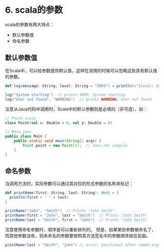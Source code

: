 # 6. scala的参数

scala的参数有两大特点：

* 默认参数值
* 命名参数

## 默认参数值

在Scala中，可以给参数提供默认值，这样在调用的时候可以忽略这些具有默认值的参数。

~~~scala
def log(message: String, level: String = "INFO") = println(s"$level: $message")

log("System starting")  // prints INFO: System starting
log("User not found", "WARNING")  // prints WARNING: User not found
~~~

注意从Java代码中调用时，Scala中的默认参数则是必填的（非可选），如：

~~~scala
// Point.scala
class Point(val x: Double = 0, val y: Double = 0)
~~~

~~~java
// Main.java
public class Main {
    public static void main(String[] args) {
        Point point = new Point(1);  // does not compile
    }
}
~~~

## 命名参数

当调用方法时，实际参数可以通过其对应的形式参数的名称来标记：

~~~scala
def printName(first: String, last: String): Unit = {
  println(first + " " + last)
}

printName("John", "Smith")  // Prints "John Smith"
printName(first = "John", last = "Smith")  // Prints "John Smith"
printName(last = "Smith", first = "John")  // Prints "John Smith"
~~~

注意使用命名参数时，顺序是可以重新排列的。 但是，如果某些参数被命名了，而其他参数没有，则未命名的参数要按照其方法签名中的参数顺序放在前面。

~~~scala
printName(last = "Smith", "john") // error: positional after named argument
~~~


